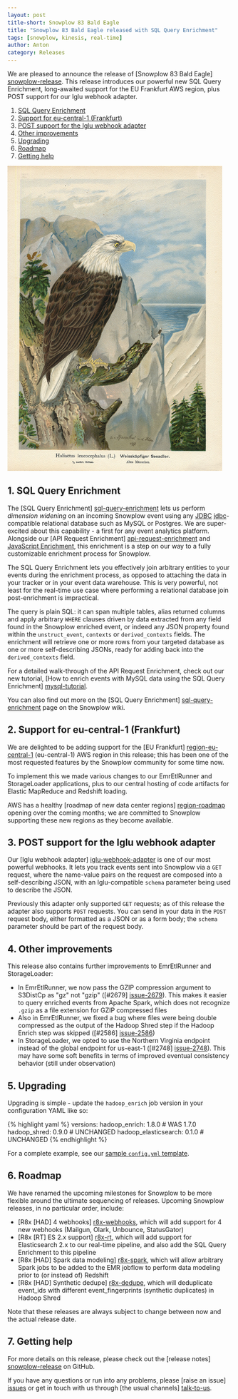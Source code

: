 ```yaml
---
layout: post
title-short: Snowplow 83 Bald Eagle
title: "Snowplow 83 Bald Eagle released with SQL Query Enrichment"
tags: [snowplow, kinesis, real-time]
author: Anton
category: Releases
---
```


We are pleased to announce the release of [Snowplow 83 Bald Eagle] [snowplow-release]. This release introduces our powerful new SQL Query Enrichment, long-awaited support for the EU Frankfurt AWS region, plus POST support for our Iglu webhook adapter.

1. [SQL Query Enrichment](/blog/2016/09/06/snowplow-r83-bald-eagle-released-with-sql-query-enrichment#sql-query-enrichment)
2. [Support for eu-central-1 (Frankfurt)](/blog/2016/09/06/snowplow-r83-bald-eagle-released-with-sql-query-enrichment#eu-central-1)
3. [POST support for the Iglu webhook adapter](/blog/2016/09/06/snowplow-r83-bald-eagle-released-with-sql-query-enrichment#iglu-post)
4. [Other improvements](/blog/2016/09/06/snowplow-r83-bald-eagle-released-with-sql-query-enrichment#other)
5. [Upgrading](/blog/2016/09/06/snowplow-r83-bald-eagle-released-with-sql-query-enrichment#upgrading)
6. [Roadmap](/blog/2016/09/06/snowplow-r83-bald-eagle-released-with-sql-query-enrichment#roadmap)
7. [Getting help](/blog/2016/09/06/snowplow-r83-bald-eagle-released-with-sql-query-enrichment#help)

![bald-eagle][bald-eagle]

<!--more-->

<h2 id="sql-query-enrichment">1. SQL Query Enrichment</h2>

The [SQL Query Enrichment] [sql-query-enrichment] lets us perform _dimension widening_ on an incoming Snowplow event using any [JDBC] [jdbc]-compatible relational database such as MySQL or Postgres. We are super-excited about this capability - a first for any event analytics platform. Alongside our [API Request Enrichment] [api-request-enrichment] and [JavaScript Enrichment][js-enrichment], this enrichment is a step on our way to a fully customizable enrichment process for Snowplow.

The SQL Query Enrichment lets you effectively join arbitrary entities to your events during the enrichment process, as opposed to attaching the data in your tracker or in your event data warehouse. This is very powerful, not least for the real-time use case where performing a relational database join post-enrichment is impractical.

The query is plain SQL: it can span multiple tables, alias returned columns and apply arbitrary `WHERE` clauses driven by data extracted from any field found in the Snowplow enriched event, or indeed any JSON property found within the `unstruct_event`, `contexts` or `derived_contexts` fields. The enrichment will retrieve one or more rows from your targeted database as one or more self-describing JSONs, ready for adding back into the `derived_contexts` field.

For a detailed walk-through of the API Request Enrichment, check out our new tutorial, [How to enrich events with MySQL data using the SQL Query Enrichment] [mysql-tutorial].

You can also find out more on the [SQL Query Enrichment] [sql-query-enrichment] page on the Snowplow wiki.

<h2 id="eu-central-1">2. Support for eu-central-1 (Frankfurt)</h2>

We are delighted to be adding support for the [EU Frankfurt] [region-eu-central-1] (eu-central-1) AWS region in this release; this has been one of the most requested features by the Snowplow community for some time now.

To implement this we made various changes to our EmrEtlRunner and StorageLoader applications, plus to our central hosting of code artifacts for Elastic MapReduce and Redshift loading.

AWS has a healthy [roadmap of new data center regions] [region-roadmap] opening over the coming months; we are committed to Snowplow supporting these new regions as they become available.

<h2 id="iglu-post">3. POST support for the Iglu webhook adapter</h2>

Our [Iglu webhook adapter] [iglu-webhook-adapter] is one of our most powerful webhooks. It lets you track events sent into Snowplow via a `GET` request, where the name-value pairs on the request are composed into a self-describing JSON, with an Iglu-compatible `schema` parameter being used to describe the JSON.

Previously this adapter only supported `GET` requests; as of this release the adapter also supports `POST` requests. You can send in your data in the `POST` request body, either formatted as a JSON or as a form body; the `schema` parameter should be part of the request body. 

<h2 id="other">4. Other improvements</h2>

This release also contains further improvements to EmrEtlRunner and StorageLoader:

* In EmrEtlRunner, we now pass the GZIP compression argument to S3DistCp as "gz" not "gzip" ([#2679] [issue-2679]). This makes it easier to query enriched events from Apache Spark, which does not recognize `.gzip` as a file extension for GZIP compressed files
* Also in EmrEtlRunner, we fixed a bug where files were being double compressed as the output of the Hadoop Shred step if the Hadoop Enrich step was skipped ([#2586] [issue-2586])
* In StorageLoader, we opted to use the Northern Virginia endpoint instead of the global endpoint for us-east-1 ([#2748] [issue-2748]). This may have some soft benefits in terms of improved eventual consistency behavior (still under observation)

<h2 id="upgrading">5. Upgrading</h2>

Upgrading is simple - update the `hadoop_enrich` job version in your configuration YAML like so:

{% highlight yaml %}
versions:
  hadoop_enrich: 1.8.0        # WAS 1.7.0
  hadoop_shred: 0.9.0         # UNCHANGED
  hadoop_elasticsearch: 0.1.0 # UNCHANGED
{% endhighlight %}

For a complete example, see our [sample `config.yml` template][emretlrunner-config-yml].

<h2 id="roadmap">6. Roadmap</h2>

We have renamed the upcoming milestones for Snowplow to be more flexible around the ultimate sequencing of releases. Upcoming Snowplow releases, in no particular order, include:

* [R8x [HAD] 4 webhooks] [r8x-webhooks], which will add support for 4 new webhooks (Mailgun, Olark, Unbounce, StatusGator)
* [R8x [RT] ES 2.x support] [r8x-rt], which will add support for Elasticsearch 2.x to our real-time pipeline, and also add the SQL Query Enrichment to this pipeline
* [R8x [HAD] Spark data modeling] [r8x-spark], which will allow arbitrary Spark jobs to be added to the EMR jobflow to perform data modeling prior to (or instead of) Redshift
* [R8x [HAD] Synthetic dedupe] [r8x-dedupe], which will deduplicate event_ids with different event_fingerprints (synthetic duplicates) in Hadoop Shred

Note that these releases are always subject to change between now and the actual release date.

<h2 id="help">7. Getting help</h2>

For more details on this release, please check out the [release notes] [snowplow-release] on GitHub.

If you have any questions or run into any problems, please [raise an issue] [issues] or get in touch with us through [the usual channels] [talk-to-us].

[bald-eagle]: /assets/img/blog/2016/09/bald-eagle.png
[snowplow-release]: https://github.com/snowplow/snowplow/releases/r83-bald-eagle

[js-enrichment]: https://github.com/snowplow/snowplow/wiki/JavaScript-script-enrichment
[api-request-enrichment]: https://github.com/snowplow/snowplow/wiki/API-Request-enrichment

[sql-query-enrichment]: https://github.com/snowplow/snowplow/wiki/SQL-Query-enrichment
[mysql-tutorial]: http://discourse.snowplowanalytics.com/t/how-to-enrich-events-with-mysql-data-using-the-sql-query-enrichment-tutorial/385
[jdbc]: https://en.wikipedia.org/wiki/Java_Database_Connectivity

[region-eu-central-1]: https://aws.amazon.com/blogs/aws/aws-region-germany/
[region-roadmap]: https://aws.amazon.com/about-aws/global-infrastructure/

[iglu-webhook-adapter]: https://github.com/snowplow/snowplow/wiki/Iglu-webhook-adapter
[iglu-webhook-adapter-setup]: https://github.com/snowplow/snowplow/wiki/Iglu-webhook-setup

[issue-2679]: https://github.com/snowplow/snowplow/issues/2679
[issue-2586]: https://github.com/snowplow/snowplow/issues/2586
[issue-2748]: https://github.com/snowplow/snowplow/issues/2748

[emretlrunner-config-yml]: https://github.com/snowplow/snowplow/blob/master/3-enrich/emr-etl-runner/config/config.yml.sample

[r8x-webhooks]: https://github.com/snowplow/snowplow/milestone/129
[r8x-rt]: https://github.com/snowplow/snowplow/milestone/117
[r8x-spark]: https://github.com/snowplow/snowplow/milestone/127
[r8x-dedupe]: https://github.com/snowplow/snowplow/milestone/132

[issues]: https://github.com/snowplow/snowplow/issues/new
[talk-to-us]: https://github.com/snowplow/snowplow/wiki/Talk-to-us
